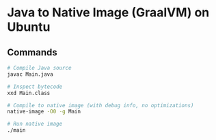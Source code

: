 # Java to Native Image (GraalVM) on Ubuntu

## Commands

```bash
# Compile Java source
javac Main.java

# Inspect bytecode
xxd Main.class

# Compile to native image (with debug info, no optimizations)
native-image -O0 -g Main

# Run native image
./main
